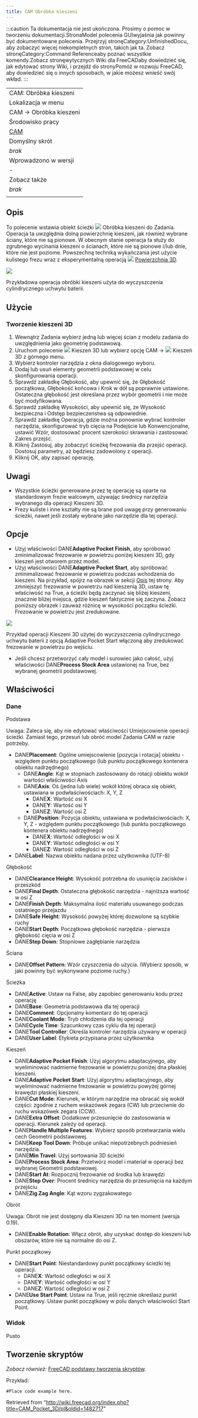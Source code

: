 ```yaml
---
title: CAM Obróbka kieszeni
---
```

:::caution
Ta dokumentacja nie jest ukończona. Prosimy o pomoc w tworzeniu dokumentacji.StronaModel polecenia GUIwyjaśnia jak powinny być dokumentowane polecenia. Przejrzyj stronęCategory:UnfinishedDocu, aby zobaczyć więcej niekompletnych stron, takich jak ta. Zobacz stronęCategory:Command Referenceaby poznać wszystkie komendy.Zobacz stronęwytycznych Wiki dla FreeCADaby dowiedzieć się, jak edytować strony Wiki, i przejdź do stronyPomóż w rozwoju FreeCAD, aby dowiedzieć się o innych sposobach, w jakie możesz wnieść swój wkład.
:::

|  |
| --- |
| CAM: Obróbka kieszeni |
| Lokalizacja w menu |
| CAM → Obróbka kieszeni |
| Środowisko pracy |
| [CAM](/CAM_Workbench/pl "CAM Workbench/pl") |
| Domyślny skrót |
| *brak* |
| Wprowadzono w wersji |
| - |
| Zobacz także |
| *brak* |
|  |

## Opis

To polecenie wstawia obiekt ścieżki ![](/images/CAM_3DPocket.svg) Obróbka kieszeni do Zadania. Operacja ta uwzględnia dolną powierzchnię kieszeni, jak również wybrane ściany, które nie są pionowe. W obecnym stanie operacja ta służy do zgrubnego wycinania kieszeni o ścianach, które nie są pionowe i/lub dnie, które nie jest poziome. Powszechną techniką wykańczania jest użycie kulistego frezu wraz z eksperymentalną operacją ![](/images/CAM_Surface.svg) [Powierzchnia 3D](/CAM_Surface/pl "CAM Surface/pl").

![](/images/Path_3D_Pocket_Sample.png)

Przykładowa operacja obróbki kieszeni użyta do wyczyszczenia cylindrycznego uchwytu baterii.

## Użycie

### Tworzenie kieszeni 3D

1. Wewnątrz Zadania wybierz jedną lub więcej ścian z modelu zadania do uwzględnienia jako geometrię podstawową.
2. Uruchom polecenie ![](/images/CAM_3DPocket.svg) Kieszeń 3D lub wybierz opcję  CAM → ![](/images/CAM_3DPocket.svg) Kieszeń 3D z górnego menu.
3. Wybierz kontroler narzędzia z okna dialogowego wyboru.
4. Dodaj lub usuń elementy geometrii podstawowej w celu skonfigurowania operacji.
5. Sprawdź zakładkę Głębokość, aby upewnić się, że Głębokość początkowa, Głębokość końcowa i Krok w dół są poprawnie ustawione. Ostateczna głębokość jest określana przez wybór geometrii i nie może być modyfikowana.
6. Sprawdź zakładkę Wysokości, aby upewnić się, że Wysokość bezpieczna i Odstęp bezpieczeństwa są odpowiednie.
7. Sprawdź zakładkę Operacja, gdzie można ponownie wybrać kontroler narzędzia, skonfigurować tryb cięcia na Podejście lub Konwencjonalne, ustawić Wzór, dostosować procent szerokości skrawania i zastosować Zakres przejść.
8. Kliknij Zastosuj, aby zobaczyć ścieżkę frezowania dla przejść operacji. Dostosuj parametry, aż będziesz zadowolony z operacji.
9. Kliknij OK, aby zapisać operację.

## Uwagi

* Wszystkie ścieżki generowane przez tę operację są oparte na standardowym frezie walcowym, używając średnicy narzędzia wybranego dla operacji Kieszeni 3D.
* Frezy kuliste i inne kształty nie są brane pod uwagę przy generowaniu ścieżki, nawet jeśli zostały wybrane jako narzędzie dla tej operacji.

## Opcje

* Użyj właściwości DANE**Adaptive Pocket Finish**, aby spróbować zminimalizować frezowanie w powietrzu poniżej kieszeni 3D, gdy kieszeń jest otworem przez model.
* Użyj właściwości DANE**Adaptive Pocket Start**, aby spróbować zminimalizować frezowanie w powietrzu podczas wchodzenia do kieszeni. Na przykład, spójrz na obrazek w sekcji [Opis](#Opis) tej strony. Aby zmniejszyć frezowanie w powietrzu nad kieszenią 3D, ustaw tę właściwość na True, a ścieżki będą zaczynać się bliżej kieszeni, znacznie bliżej miejsca, gdzie kieszeń faktycznie się zaczyna. Zobacz poniższy obrazek i zauważ różnicę w wysokości początku ścieżki. Frezowanie w powietrzu jest zredukowane.

![](/images/3D_Pocket_Sample_Adaptive_Start.png)

Przykład operacji Kieszeni 3D użytej do wyczyszczenia cylindrycznego uchwytu baterii z opcją Adaptive Pocket Start włączoną aby zredukować frezowanie w powietrzu po wejściu.

* Jeśli chcesz przetworzyć cały model i surowiec jako całość, użyj właściwości DANE**Process Stock Area** ustawionej na True, bez wybranej geometrii podstawowej.

## Właściwości

### Dane

Podstawa

Uwaga: Zaleca się, aby nie edytować właściwości Umiejscowienie operacji ścieżki. Zamiast tego, przesuń lub obróć model Zadania CAM w razie potrzeby.

* DANE**Placement**: Ogólne umiejscowienie [pozycja i rotacja] obiektu - względem punktu początkowego (lub punktu początkowego kontenera obiektu nadrzędnego)
  + DANE**Angle**: Kąt w stopniach zastosowany do rotacji obiektu wokół wartości właściwości Axis
  + DANE**Axis**: Oś (jedna lub wiele) wokół której obraca się obiekt, ustawiana w podwłaściwościach: X, Y, Z
    - DANE**X**: Wartość osi X
    - DANE**Y**: Wartość osi Y
    - DANE**Z**: Wartość osi Z
  + DANE**Position**: Pozycja obiektu, ustawiana w podwłaściwościach: X, Y, Z - względem punktu początkowego (lub punktu początkowego kontenera obiektu nadrzędnego)
    - DANE**X**: Wartość odległości w osi X
    - DANE**Y**: Wartość odległości w osi Y
    - DANE**Z**: Wartość odległości w osi Z
* DANE**Label**: Nazwa obiektu nadana przez użytkownika (UTF-8)

Głębokość

* DANE**Clearance Height**: Wysokość potrzebna do usunięcia zacisków i przeszkód
* DANE**Final Depth**: Ostateczna głębokość narzędzia - najniższa wartość w osi Z
* DANE**Finish Depth**: Maksymalna ilość materiału usuwanego podczas ostatniego przejazdu
* DANE**Safe Height**: Wysokość powyżej której dozwolone są szybkie ruchy
* DANE**Start Depth**: Początkowa głębokość narzędzia - pierwsza głębokość cięcia w osi Z
* DANE**Step Down**: Stopniowe zagłębianie narzędzia

Ściana

* DANE**Offset Pattern**: Wzór czyszczenia do użycia. (Wybierz sposób, w jaki powinny być wykonywane poziome ruchy.)

Ścieżka

* DANE**Active**: Ustaw na False, aby zapobiec generowaniu kodu przez operację
* DANE**Base**: Geometria podstawowa dla tej operacji
* DANE**Comment**: Opcjonalny komentarz do tej operacji
* DANE**Coolant Mode**: Tryb chłodzenia dla tej operacji
* DANE**Cycle Time**: Szacunkowy czas cyklu dla tej operacji
* DANE**Tool Controller**: Określa kontroler narzędzia używany w operacji
* DANE**User Label**: Etykieta przypisana przez użytkownika

Kieszeń

* DANE**Adaptive Pocket Finish**: Użyj algorytmu adaptacyjnego, aby wyeliminować nadmierne frezowanie w powietrzu poniżej dna płaskiej kieszeni.
* DANE**Adaptive Pocket Start**: Użyj algorytmu adaptacyjnego, aby wyeliminować nadmierne frezowanie w powietrzu powyżej górnej krawędzi płaskiej kieszeni.
* DANE**Cut Mode**: Kierunek, w którym narzędzie ma obracać się wokół części: zgodnie z ruchem wskazówek zegara (CW) lub przeciwnie do ruchu wskazówek zegara (CCW).
* DANE**Extra Offset**: Dodatkowe przesunięcie do zastosowania w operacji. Kierunek zależy od operacji.
* DANE**Handle Multiple Features**: Wybierz sposób przetwarzania wielu cech Geometrii podstawowej.
* DANE**Keep Tool Down**: Próbuje unikać niepotrzebnych podniesień narzędzia.
* DANE**Min Travel**: Użyj sortowania 3D ścieżki
* DANE**Process Stock Area**: Przetwórz model i materiał w operacji bez wybranej Geometrii podstawowej.
* DANE**Start At**: Rozpocznij frezowanie od środka lub krawędzi
* DANE**Step Over**: Procent średnicy narzędzia do przesunięcia na każdym przejściu
* DANE**Zig Zag Angle**: Kąt wzoru zygzakowatego

Obrót

Uwaga: Obrót nie jest dostępny dla Kieszeni 3D na ten moment (wersja 0.19).

* DANE**Enable Rotation**: Włącz obrót, aby uzyskać dostęp do kieszeni lub obszarów, które nie są normalne do osi Z.

Punkt początkowy

* DANE**Start Point**: Niestandardowy punkt początkowy ścieżki tej operacji.
  + DANE**X**: Wartość odległości w osi X
  + DANE**Y**: Wartość odległości w osi Y
  + DANE**Z**: Wartość odległości w osi Z
* DANE**Use Start Point**: Ustaw na True, jeśli ręcznie określasz punkt początkowy. Ustaw punkt początkowy w polu danych właściwości Start Point.

### Widok

Pusto

## Tworzenie skryptów

*Zobacz również:* [FreeCAD podstawy tworzenia skryptów](/FreeCAD_Scripting_Basics/pl "FreeCAD Scripting Basics/pl").

Przykład:

```
#Place code example here.

```

Retrieved from "<http://wiki.freecad.org/index.php?title=CAM_Pocket_3D/pl&oldid=1482717>"